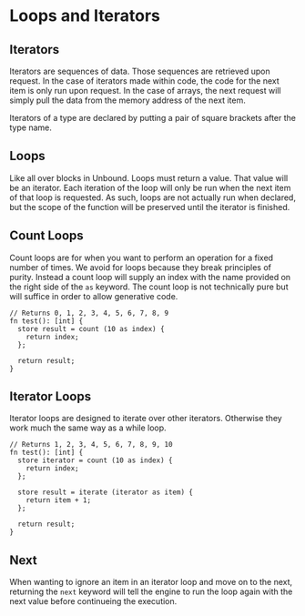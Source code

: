 # Loops and Iterators

## Iterators

Iterators are sequences of data. Those sequences are retrieved upon request. In the case of iterators made within code, the code for the next item is only run upon request. In the case of arrays, the next request will simply pull the data from the memory address of the next item.

Iterators of a type are declared by putting a pair of square brackets after the type name.

## Loops

Like all over blocks in Unbound. Loops must return a value. That value will be an iterator. Each iteration of the loop will only be run when the next item of that loop is requested. As such, loops are not actually run when declared, but the scope of the function will be preserved until the iterator is finished.

## Count Loops

Count loops are for when you want to perform an operation for a fixed number of times. We avoid for loops because they break principles of purity. Instead a count loop will supply an index with the name provided on the right side of the `as` keyword. The count loop is not technically pure but will suffice in order to allow generative code.

```
// Returns 0, 1, 2, 3, 4, 5, 6, 7, 8, 9
fn test(): [int] {
  store result = count (10 as index) {
    return index;
  };

  return result;
}
```

## Iterator Loops

Iterator loops are designed to iterate over other iterators. Otherwise they work much the same way as a while loop.

```
// Returns 1, 2, 3, 4, 5, 6, 7, 8, 9, 10
fn test(): [int] {
  store iterator = count (10 as index) {
    return index;
  };

  store result = iterate (iterator as item) {
    return item + 1;
  };

  return result;
}
```

## Next

When wanting to ignore an item in an iterator loop and move on to the next, returning the `next` keyword will tell the engine to run the loop again with the next value before continueing the execution.
